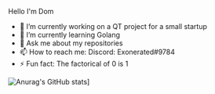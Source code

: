 Hello I'm Dom

- 🔭 I’m currently working on a QT project for a small startup
- 🌱 I’m currently learning Golang
- 💬 Ask me about my repositories
- 📫 How to reach me: Discord: Exonerated#9784
- ⚡ Fun fact: The factorical of 0 is 1

![Anurag's GitHub stats](https://github-readme-stats.vercel.app/api?username=Dom13377)]
